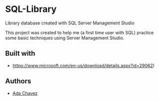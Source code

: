 # SQL-Library
Library database created with SQL Server Management Studio

This project was created to help me (a first time user with SQL) practice some basic techniques using Server Management Studio.

## Built with

- https://www.microsoft.com/en-us/download/details.aspx?id=29062)

## Authors

- [Ada Chavez](https://www.adachavez.com)
